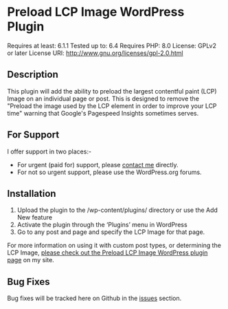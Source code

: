 Preload LCP Image WordPress Plugin
==================================
Requires at least: 6.1.1
Tested up to: 6.4
Requires PHP: 8.0
License: GPLv2 or later
License URI: http://www.gnu.org/licenses/gpl-2.0.html
 
Description
-----------
This plugin will add the ability to preload the largest contentful paint (LCP) Image on an individual page or post. This is designed to remove the "Preload the image used by the LCP element in order to improve your LCP time" warning that Google's Pagespeed Insights sometimes serves.

For Support
-----------
I offer support in two places:-

* For urgent (paid for) support, please [contact me](https://dwinrhys.com/contact-me/) directly.
* For not so urgent support, please use the WordPress.org forums.
 
Installation
------------
 
1. Upload the plugin to the /wp-content/plugins/ directory or use the Add New feature
2. Activate the plugin through the ‘Plugins’ menu in WordPress
3. Go to any post and page and specify the LCP Image for that page.

For more information on using it with custom post types, or determining the LCP Image, [please check out the Preload LCP Image WordPress plugin page](https://dwinrhys.com/preload-largest-contentful-paint-image-wordpress-plugin/) on my site.


Bug Fixes
---------
Bug fixes will be tracked here on Github in the [issues](https://github.com/rhyswynne/preload-lcp-image-wordpress/issues) section.